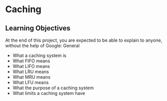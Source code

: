 # Caching
## Learning Objectives

At the end of this project, you are expected to be able to explain to anyone, without the help of Google:
General

+ What a caching system is
+ What FIFO means
+ What LIFO means
+ What LRU means
+ What MRU means
+ What LFU means
+ What the purpose of a caching system
+ What limits a caching system have
